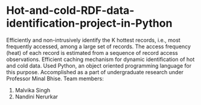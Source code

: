 # Hot-and-cold-RDF-data-identification-project-in-Python
Efficiently and non-intrusively identify the K hottest records, i.e., most frequently accessed, among a large set of records. The access frequency (heat) of each record is estimated from a sequence of record access observations. Efficient caching mechanism for dynamic identification of hot and cold data. Used Python, an object oriented programming language for this purpose.
Accomplished as a part of undergraduate research under Professor Minal Bhise.
Team members:
1. Malvika Singh
2. Nandini Nerurkar
